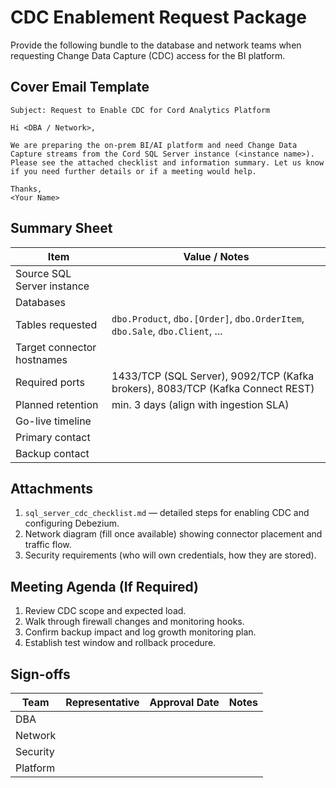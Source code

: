 # CDC Enablement Request Package

Provide the following bundle to the database and network teams when requesting Change Data Capture (CDC) access for the BI platform.

## Cover Email Template

```
Subject: Request to Enable CDC for Cord Analytics Platform

Hi <DBA / Network>,

We are preparing the on-prem BI/AI platform and need Change Data Capture streams from the Cord SQL Server instance (<instance name>). Please see the attached checklist and information summary. Let us know if you need further details or if a meeting would help.

Thanks,
<Your Name>
```

## Summary Sheet

| Item | Value / Notes |
|------|---------------|
| Source SQL Server instance | |
| Databases | |
| Tables requested | `dbo.Product`, `dbo.[Order]`, `dbo.OrderItem`, `dbo.Sale`, `dbo.Client`, ... |
| Target connector hostnames | |
| Required ports | 1433/TCP (SQL Server), 9092/TCP (Kafka brokers), 8083/TCP (Kafka Connect REST) |
| Planned retention | min. 3 days (align with ingestion SLA) |
| Go-live timeline | |
| Primary contact | |
| Backup contact | |

## Attachments

1. `sql_server_cdc_checklist.md` — detailed steps for enabling CDC and configuring Debezium.
2. Network diagram (fill once available) showing connector placement and traffic flow.
3. Security requirements (who will own credentials, how they are stored).

## Meeting Agenda (If Required)

1. Review CDC scope and expected load.
2. Walk through firewall changes and monitoring hooks.
3. Confirm backup impact and log growth monitoring plan.
4. Establish test window and rollback procedure.

## Sign-offs

| Team | Representative | Approval Date | Notes |
|------|----------------|---------------|-------|
| DBA | | | |
| Network | | | |
| Security | | | |
| Platform | | | |
